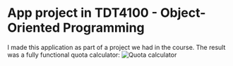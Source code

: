 # App project in TDT4100 - Object-Oriented Programming

I made this application as part of a project we had in the course.
The result was a fully functional quota calculator:
![Quota calculator]()
